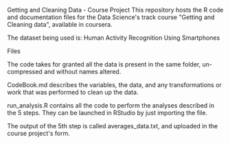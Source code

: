 Getting and Cleaning Data - Course Project
This repository hosts the R code and documentation files for the Data Science's track course "Getting and Cleaning data", available in coursera.

The dataset being used is: Human Activity Recognition Using Smartphones

Files

The code takes for granted all the data is present in the same folder, un-compressed and without names altered.

CodeBook.md describes the variables, the data, and any transformations or work that was performed to clean up the data.

run_analysis.R contains all the code to perform the analyses described in the 5 steps. They can be launched in RStudio by just importing the file.

The output of the 5th step is called averages_data.txt, and uploaded in the course project's form.